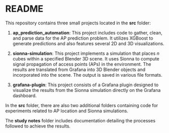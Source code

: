 # README

This repository contains three small projects located in the **src** folder:

1. **ap_prediction_automation**: This project includes code to gather, clean, and parse data for the AP prediction problem. It utilizes XGBoost to generate predictions and also features several 2D and 3D visualizations.

2. **sionna-simulation**: This project implements a simulation that places *n* cubes within a specified Blender 3D scene. It uses Sionna to compute signal propagation of access points (APs) in the environment. The results are translated from Grafana into 3D Blender objects and incorporated into the scene. The output is saved in various file formats.

3. **grafana-plugin**: This project consists of a Grafana plugin designed to visualize the results from the Sionna simulation directly on the Grafana dashboard.

In the **src** folder, there are also two additional folders containing code for experiments related to AP location and Sionna simulations.

The **study notes** folder includes documentation detailing the processes followed to achieve the results.

